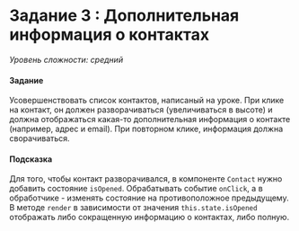 # Задание 3 : Дополнительная информация о контактах

_Уровень сложности: средний_

#### Задание

Усовершенствовать список контактов, написаный на уроке. При клике на контакт, он должен разворачиваться (увеличиваться в высоте) и должна отображаться какая-то дополнительная информация о контакте (например, адрес и email). При повторном клике, информация должна сворачиваться.

#### Подсказка

Для того, чтобы контакт разворачивался, в компоненте ```Contact``` нужно добавить состояние ```isOpened```. Обрабатывать событие ```onClick```, а в обработчике - изменять состояние на противоположное предыдущему. В методе ```render``` в зависимости от значения ```this.state.isOpened``` отображать либо сокращенную информацию о контактах, либо полную.
